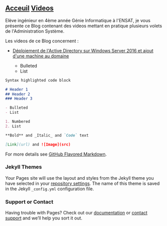 ## [Acceuil](https://yousrahzt.github.io)   [Videos]()


  Elève ingénieur en 4ème année Génie Informatique à l'ENSAT, je vous présente ce Blog contenant des videos mettant en pratique plusieurs volets de l'Administration Système.
  
 
  Les videos de ce Blog concernent :

- [Déploiement de l'Active Directory sur Windows Server 2016 et ajout d'une machine au domaine]()
    
   
  
  - Bulleted
  - List
  
 
 
```markdown
Syntax highlighted code block

# Header 1
## Header 2
### Header 3

- Bulleted
- List

1. Numbered
2. List

**Bold** and _Italic_ and `Code` text

[Link](url) and ![Image](src)
```

For more details see [GitHub Flavored Markdown](https://guides.github.com/features/mastering-markdown/).

### Jekyll Themes

Your Pages site will use the layout and styles from the Jekyll theme you have selected in your [repository settings](https://github.com/yousrahzt/yousrahzt.github.io/settings). The name of this theme is saved in the Jekyll `_config.yml` configuration file.

### Support or Contact

Having trouble with Pages? Check out our [documentation](https://help.github.com/categories/github-pages-basics/) or [contact support](https://github.com/contact) and we’ll help you sort it out.
